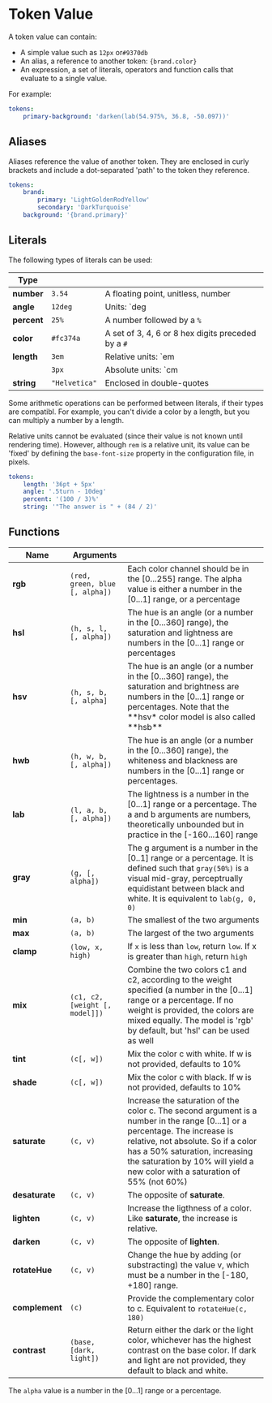 # Token Value

A token value can contain:

-   A simple value such as `12px` or`#9370db`
-   An alias, a reference to another token: `{brand.color}`
-   An expression, a set of literals, operators and function calls that evaluate to a single value.

For example:

```yaml
tokens:
    primary-background: 'darken(lab(54.975%, 36.8, -50.097))'
```

## Aliases

Aliases reference the value of another token. They are enclosed in curly brackets and include a dot-separated 'path' to the token they reference.

```yaml
tokens:
    brand:
        primary: 'LightGoldenRodYellow'
        secondary: 'DarkTurquoise'
    background: '{brand.primary}'
```

## Literals

The following types of literals can be used:

| Type        |               |                                                    |
| ----------- | ------------- | -------------------------------------------------- |
| **number**  | `3.54`        | A floating point, unitless, number                 |
| **angle**   | `12deg`       | Units: `deg|grad|rad|turn`                         |
| **percent** | `25%`         | A number followed by a `%`                         |
| **color**   | `#fc374a`     | A set of 3, 4, 6 or 8 hex digits preceded by a `#` |
| **length**  | `3em`         | Relative units: `em|ex|ch|rem|vw|vh|vmin|vmax`     |
|             | `3px`         | Absolute units: `cm|mm|Q|in|pc|pt|px`              |
| **string**  | `"Helvetica"` | Enclosed in double-quotes                          |

Some arithmetic operations can be performed between literals, if their types are compatibl. For example, you can't divide a color by a length, but you can multiply a number by a length.

Relative units cannot be evaluated (since their value is not known until rendering time). However, although `rem` is a relative unit, its value can be 'fixed' by defining the `base-font-size` property in the configuration file, in pixels.

```yaml
tokens:
    length: '36pt + 5px'
    angle: '.5turn - 10deg'
    percent: '(100 / 3)%'
    string: '"The answer is " + (84 / 2)'
```

## Functions

| Name           | Arguments                      |                                                                                                                                                                                                                                                                                      |
| -------------- | ------------------------------ | ------------------------------------------------------------------------------------------------------------------------------------------------------------------------------------------------------------------------------------------------------------------------------------ |
| **rgb**        | `(red, green, blue [, alpha])` | Each color channel should be in the [0...255] range. The alpha value is either a number in the [0...1] range, or a percentage                                                                                                                                                        |
| **hsl**        | `(h, s, l, [, alpha])`         | The hue is an angle (or a number in the [0...360] range), the saturation and lightness are numbers in the [0...1] range or percentages                                                                                                                                               |
| **hsv**        | `(h, s, b, [, alpha]`          | The hue is an angle (or a number in the [0...360] range), the saturation and brightness are numbers in the [0...1] range or percentages. Note that the **hsv\* color model is also called **hsb\*\*                                                                                  |
| **hwb**        | `(h, w, b, [, alpha])`         | The hue is an angle (or a number in the [0...360] range), the whiteness and blackness are numbers in the [0...1] range or percentages.                                                                                                                                               |
| **lab**        | `(l, a, b, [, alpha])`         | The lightness is a number in the [0...1] range or a percentage. The a and b arguments are numbers, theoretically unbounded but in practice in the [-160...160] range                                                                                                                 |
| **gray**       | `(g, [, alpha])`               | The g argument is a number in the [0..1] range or a percentage. It is defined such that `gray(50%)` is a visual mid-gray, perceptrually equidistant between black and white. It is equivalent to `lab(g, 0, 0)`                                                                      |
| **min**        | `(a, b)`                       | The smallest of the two arguments                                                                                                                                                                                                                                                    |
| **max**        | `(a, b)`                       | The largest of the two arguments                                                                                                                                                                                                                                                     |
| **clamp**      | `(low, x, high)`               | If `x` is less than `low`, return `low`. If x is greater than `high`, return `high`                                                                                                                                                                                                  |
| **mix**        | `(c1, c2, [weight [, model]])` | Combine the two colors c1 and c2, according to the weight specified (a number in the [0...1] range or a percentage. If no weight is provided, the colors are mixed equally. The model is 'rgb' by default, but 'hsl' can be used as well                                             |
| **tint**       | `(c[, w])`                     | Mix the color c with white. If w is not provided, defaults to 10%                                                                                                                                                                                                                    |
| **shade**      | `(c[, w])`                     | Mix the color c with black. If w is not provided, defaults to 10%                                                                                                                                                                                                                    |
| **saturate**   | `(c, v)`                       | Increase the saturation of the color c. The second argument is a number in the range [0...1] or a percentage. The increase is relative, not absolute. So if a color has a 50% saturation, increasing the saturation by 10% will yield a new color with a saturation of 55% (not 60%) |
| **desaturate** | `(c, v)`                       | The opposite of **saturate**.                                                                                                                                                                                                                                                        |
| **lighten**    | `(c, v)`                       | Increase the ligthness of a color. Like **saturate**, the increase is relative.                                                                                                                                                                                                      |
| **darken**     | `(c, v)`                       | The opposite of **lighten**.                                                                                                                                                                                                                                                         |
| **rotateHue**  | `(c, v)`                       | Change the hue by adding (or substracting) the value v, which must be a number in the [-180, +180] range.                                                                                                                                                                            |
| **complement** | `(c)`                          | Provide the complementary color to c. Equivalent to `rotateHue(c, 180)`                                                                                                                                                                                                              |
| **contrast**   | `(base, [dark, light])`        | Return either the dark or the light color, whichever has the highest contrast on the base color. If dark and light are not provided, they default to black and white.                                                                                                                |

The `alpha` value is a number in the [0...1] range or a percentage.
